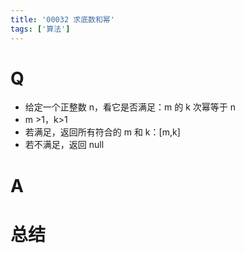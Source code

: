 ```yaml
---
title: '00032 求底数和幂'
tags: ['算法']
---
```


# Q

- 给定一个正整数 n，看它是否满足：m 的 k 次幂等于 n
- m >1，k>1
- 若满足，返回所有符合的 m 和 k：[m,k]
- 若不满足，返回 null

# A



# 总结



<script>
  function isPower(n) {
    // 从 2 开始尝试不同的 k 值
    for (let k = 2; k <= Math.log2(n); k++) {
      // 计算可能的 m 值，使用 Math.pow 计算 m 的 k 次幂接近 n
      let m = Math.round(Math.pow(n, 1 / k));
      // 检查计算得到的 m 的 k 次幂是否恰好等于 n
      if (Math.pow(m, k) === n) {
        return [m, k];
      }
    }
    return null;
  }
  console.log(isPower(16))
  console.log(isPower(17))
  console.log(isPower(18))
  console.log(isPower(19))
  console.log(isPower(20))
</script>